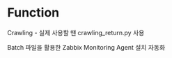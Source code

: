 # Function

Crawling - 실제 사용할 땐 crawling_return.py 사용

Batch 파일을 활용한 Zabbix Monitoring Agent 설치 자동화

